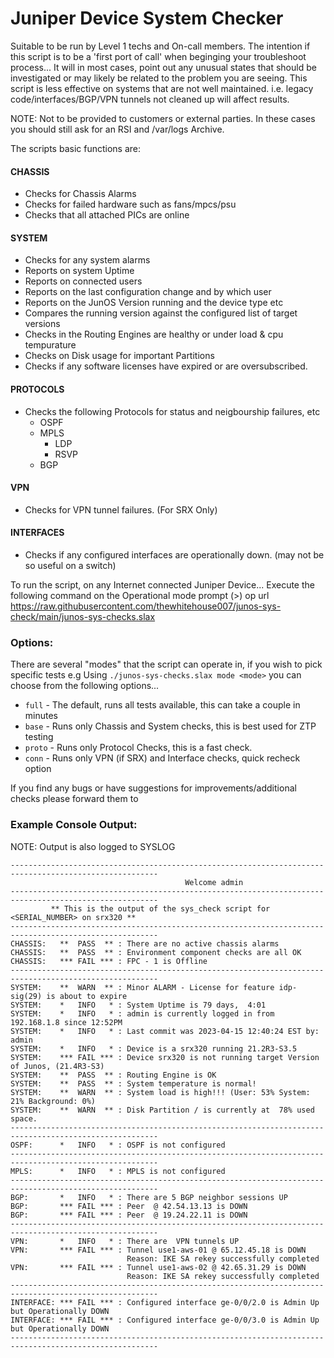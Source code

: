 # Juniper Device System Checker


Suitable to be run by Level 1 techs and On-call members.
The intention if this script is to be a 'first port of call' when beginging your troubleshoot process...
It will in most cases, point out any unusual states that should be investigated or may likely be related to the problem you are seeing. 
This script is less effective on systems that are not well maintained.
i.e. legacy code/interfaces/BGP/VPN tunnels not cleaned up will affect results.

NOTE: Not to be provided to customers or external parties. 
In these cases you should still ask for an RSI and /var/logs Archive.

The scripts basic functions are:

#### CHASSIS
* Checks for Chassis Alarms
* Checks for failed hardware such as fans/mpcs/psu
* Checks that all attached PICs are online
#### SYSTEM
* Checks for any system alarms
* Reports on system Uptime
* Reports on connected users
* Reports on the last configuration change and by which user
* Reports on the JunOS Version running and the device type etc
* Compares the running version against the configured list of target versions
* Checks in the Routing Engines are healthy or under load & cpu tempurature
* Checks on Disk usage for important Partitions
* Checks if any software licenses have expired or are oversubscribed.
#### PROTOCOLS
* Checks the following Protocols for status and neigbourship failures, etc
  * OSPF
  * MPLS
    * LDP
    * RSVP
  * BGP
#### VPN
* Checks for VPN tunnel failures. (For SRX Only)
#### INTERFACES
* Checks if any configured interfaces are operationally down. (may not be so useful on a switch)


To run the script, on any Internet connected Juniper Device...
Execute the following command on the Operational mode prompt (>)
op url https://raw.githubusercontent.com/thewhitehouse007/junos-sys-check/main/junos-sys-checks.slax

### Options:
There are several "modes" that the script can operate in, if you wish to pick specific tests e.g
Using `./junos-sys-checks.slax mode <mode>` you can choose from the following options...
* `full` - The default, runs all tests available, this can take a couple in minutes
* `base` - Runs only Chassis and System checks, this is best used for ZTP testing
* `proto` - Runs only Protocol Checks, this is a fast check.
* `conn` - Runs only VPN (if SRX) and Interface checks, quick recheck option

If you find any bugs or have suggestions for improvements/additional checks please forward them to <hidden>

### Example Console Output:
NOTE: Output is also logged to SYSLOG
```
-------------------------------------------------------------------------------------------------------
                                       Welcome admin
-------------------------------------------------------------------------------------------------------
         ** This is the output of the sys_check script for <SERIAL_NUMBER> on srx320 **
-------------------------------------------------------------------------------------------------------
CHASSIS:   **  PASS  ** : There are no active chassis alarms
CHASSIS:   **  PASS  ** : Environment component checks are all OK
CHASSIS:   *** FAIL *** : FPC - 1 is Offline
-------------------------------------------------------------------------------------------------------
SYSTEM:    **  WARN  ** : Minor ALARM - License for feature idp-sig(29) is about to expire
SYSTEM:    *   INFO   * : System Uptime is 79 days,  4:01
SYSTEM:    *   INFO   * : admin is currently logged in from 192.168.1.8 since 12:52PM
SYSTEM:    *   INFO   * : Last commit was 2023-04-15 12:40:24 EST by: admin
SYSTEM:    *   INFO   * : Device is a srx320 running 21.2R3-S3.5
SYSTEM:    *** FAIL *** : Device srx320 is not running target Version of Junos, (21.4R3-S3)
SYSTEM:    **  PASS  ** : Routing Engine is OK
SYSTEM:    **  PASS  ** : System temperature is normal!
SYSTEM:    **  WARN  ** : System load is high!!! (User: 53% System: 21% Background: 0%)
SYSTEM:    **  WARN  ** : Disk Partition / is currently at  78% used space.
-------------------------------------------------------------------------------------------------------
OSPF:      *   INFO   * : OSPF is not configured
-------------------------------------------------------------------------------------------------------
MPLS:      *   INFO   * : MPLS is not configured
-------------------------------------------------------------------------------------------------------
BGP:       *   INFO   * : There are 5 BGP neighbor sessions UP
BGP:       *** FAIL *** : Peer  @ 42.54.13.13 is DOWN
BGP:       *** FAIL *** : Peer  @ 19.24.22.11 is DOWN
-------------------------------------------------------------------------------------------------------
VPN:       *   INFO   * : There are  VPN tunnels UP
VPN:       *** FAIL *** : Tunnel use1-aws-01 @ 65.12.45.18 is DOWN
                          Reason: IKE SA rekey successfully completed
VPN:       *** FAIL *** : Tunnel use1-aws-02 @ 42.65.31.29 is DOWN
                          Reason: IKE SA rekey successfully completed
-------------------------------------------------------------------------------------------------------
INTERFACE: *** FAIL *** : Configured interface ge-0/0/2.0 is Admin Up but Operationally DOWN
INTERFACE: *** FAIL *** : Configured interface ge-0/0/3.0 is Admin Up but Operationally DOWN
-------------------------------------------------------------------------------------------------------

```
